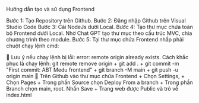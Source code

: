 Hướng dẫn tạo và sử dụng Frontend

Bước 1: Tạo Repository trên Github.
Bước 2: Đăng nhập Github trên Visual Studio Code
Bước 3: Cài NodeJs dưới Local.
Bước 4: Tạo thư mục chứa toàn bộ Frontend dưới Local. Nhờ Chat GPT tạo thư mục theo cấu trúc MVC, chia chương trình theo module.
Bước 5: Tại thư mục chứa Frontend nhấp phải chuột chạy lệnh cmd: 

📌  Lưu ý nếu chạy lệnh bị lỗi: error: remote origin already exists. Cách khắc phục là chạy lệnh: git remote remove origin
    + git add .
    + git commit -m "First commit: ABT Medu frontend"
    + git branch -M main
    + git push -u origin main
📌 Trên Github vào thư mục chứa Frontend 
    + Chọn Settings, 
    + Chọn Pages
    + Trong phần Source chọn Deploy From a branch
    + Trong phần Branch chọn main, root. Nhấn Save
    + Trang web được Public và trỏ về index.html
